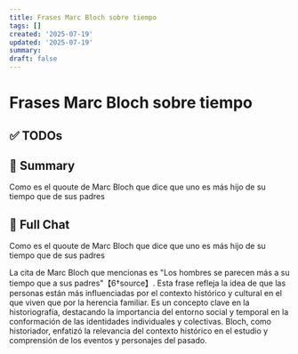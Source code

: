 ```yaml
---
title: Frases Marc Bloch sobre tiempo
tags: []
created: '2025-07-19'
updated: '2025-07-19'
summary:
draft: false
---
```


# Frases Marc Bloch sobre tiempo

## ✅ TODOs


## 📌 Summary
Como es el quoute de Marc Bloch que dice que uno es más hijo de su tiempo que de sus padres

## 🧠 Full Chat


Como es el quoute de Marc Bloch que dice que uno es más hijo de su tiempo que de sus padres 

La cita de Marc Bloch que mencionas es "Los hombres se parecen más a su tiempo que a sus padres"【6†source】. Esta frase refleja la idea de que las personas están más influenciadas por el contexto histórico y cultural en el que viven que por la herencia familiar. Es un concepto clave en la historiografía, destacando la importancia del entorno social y temporal en la conformación de las identidades individuales y colectivas. Bloch, como historiador, enfatizó la relevancia del contexto histórico en el estudio y comprensión de los eventos y personajes del pasado.